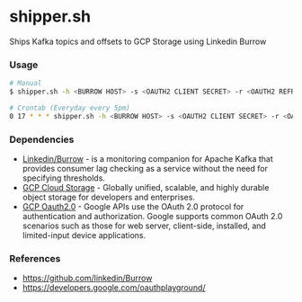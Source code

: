 # shipper.sh
Ships Kafka topics and offsets to GCP Storage using Linkedin Burrow


### Usage
```sh
# Manual
$ shipper.sh -h <BURROW HOST> -s <OAUTH2 CLIENT SECRET> -r <OAUTH2 REFRESH TOKEN> -i <OAUTH2 CLIENT ID> -b <GCP BUCKET> -f <JSON FILENAME>
```

```sh
# Crontab (Everyday every 5pm)
0 17 * * * shipper.sh -h <BURROW HOST> -s <OAUTH2 CLIENT SECRET> -r <OAUTH2 REFRESH TOKEN> -i <OAUTH2 CLIENT ID> -b <GCP BUCKET> -f <JSON FILENAME>
```


### Dependencies
- [Linkedin/Burrow](https://github.com/linkedin/Burrow) - is a monitoring companion for Apache Kafka that provides consumer lag checking as a service without the need for specifying thresholds.
- [GCP Cloud Storage](https://cloud.google.com/storage) - Globally unified, scalable, and highly durable object storage for developers and enterprises.
- [GCP Oauth2.0](https://developers.google.com/identity/protocols/oauth2) - Google APIs use the OAuth 2.0 protocol for authentication and authorization. Google supports common OAuth 2.0 scenarios such as those for web server, client-side, installed, and limited-input device applications.

### References
- https://github.com/linkedin/Burrow
- https://developers.google.com/oauthplayground/
